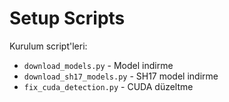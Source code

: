 # Setup Scripts

Kurulum script'leri:
- `download_models.py` - Model indirme
- `download_sh17_models.py` - SH17 model indirme
- `fix_cuda_detection.py` - CUDA düzeltme
